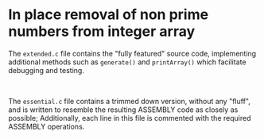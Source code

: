 # In place removal of non prime numbers from integer array


The `extended.c` file contains the "fully featured" source code, implementing additional methods such as `generate()` and `printArray()` which facilitate debugging and testing.   

<br>

The `essential.c` file contains a trimmed down version, without any "fluff", and is written to resemble the resulting ASSEMBLY code as closely as possible; Additionally, each line in this file is commented with the required ASSEMBLY operations.